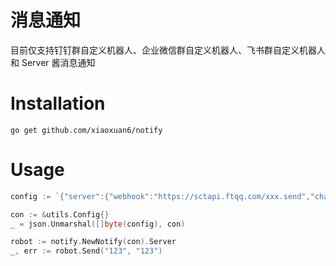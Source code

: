 # 消息通知

目前仅支持钉钉群自定义机器人、企业微信群自定义机器人、飞书群自定义机器人和 Server 酱消息通知

# Installation

    go get github.com/xiaoxuan6/notify

# Usage
```go
config := `{"server":{"webhook":"https://sctapi.ftqq.com/xxx.send","channel":` + utils.FangtangChannel + `}}`

con := &utils.Config{}
_ = json.Unmarshal([]byte(config), con)

robot := notify.NewNotify(con).Server
_, err := robot.Send("123", "123")
```
